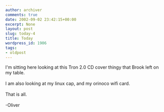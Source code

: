 ```yaml
---
author: archiver
comments: true
date: 2002-09-02 23:42:15+00:00
excerpt: None
layout: post
slug: today-4
title: Today
wordpress_id: 1906
tags:
- oldpost
---
```


I'm sitting here looking at this Tron 2.0 CD cover thingy that Brook left on my table.<br /><br />I am also looking at my linux cap, and my orinoco wifi card.<br /><br />That is all.<br /><br />-Oliver